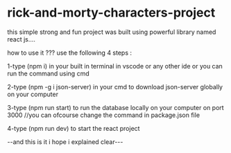 # rick-and-morty-characters-project
this simple strong and fun project was built using powerful library named react js....

how to use it ??? use the following 4 steps :

1-type (npm i) in your built in terminal in vscode or any other ide or you can run the command using cmd

2-type (npm -g i json-server) in your cmd to download json-server globally on your computer

3-type (npm run start) to run the database locally on your computer on port 3000 //you can ofcourse change the command in package.json file

4-type (npm run dev) to start the react project

--and this is it i hope i explained clear---
